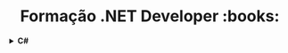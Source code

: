 <h1 align="center">Formação .NET Developer :books:</h1>

<details>
  <summary><strong>C#</strong></summary>
  <br />
  <div align="left">
  
<!-- Fundamentos .NET -->
<table border=1>
    <tr>
      <th colspan="4">Fundamentos .NET</th>
    </tr>
    <tr>
      <th colspan="4"></th>
    </tr>
    <tr>
      <th>Etapa</th>
      <th>Desafio</th>
      <th>Solução</th>
      <th>Status</th>
    </tr>
<tr>
  <td align="center">1</td>
  <td>Calculadora</td>
  <td><a href="https://github.com/hgcamp0s/bootcamp-dio/blob/main/01.%20Fundamentos%20.NET/1.%20Calculadora/resolucao.cs">Código</a>
  <td align="center">✅</td>
</tr>
<tr>
  <td align="center">2</td>
  <td>Construindo um Sistema para um Estacionamento com C#</td>
  <td><a href="https://github.com/hgcamp0s/bootcamp-dio/blob/main/01.%20Fundamentos%20.NET/2.%20Construindo%20um%20Sistema%20para%20um%20Estacionamento%20com%20C%23/resolucao.cs">Código</a>
  <td align="center">✅</td>
</tr>
</table>
<!-- Fundamentos .NET end -->

<table border=1>
  <tr>
    <th colspan="4">Desafios Básicos com C#</th>
  </tr>
  <tr>
    <th colspan="4"></th>
  </tr>
  <tr>
    <th>Etapa</th>
    <th>Desafio</th>
    <th>Solução</th>
    <th>Status</th>
  </tr>
  <tr>
    <td align="center">1</td>
    <td>Multiplicação Simples</td>
    <td><a href="https://github.com/hgcamp0s/bootcamp-dio/blob/main/01.%20Fundamentos%20.NET/3.%20Desafios%20B%C3%A1sicos%20de%20C%23/1%20-%20Multiplica%C3%A7%C3%A3o%20Simples/resolucao.cs">Código</a></td>
    <td align="center">✅</td>
  </tr>
    <tr>
    <td align="center">2</td>
    <td>Pink e Cérebro</td>
    <td><a href="https://github.com/hgcamp0s/bootcamp-dio/blob/main/01.%20Fundamentos%20.NET/3.%20Desafios%20B%C3%A1sicos%20de%20C%23/2%20-%20Pink%20e%20C%C3%A9rebro/resolucao.cs">Código</a></td>
    <td align="center">✅</td>
  </tr>
    <tr>
    <td align="center">3</td>
    <td>Esfera</td>
    <td><a href="https://github.com/hgcamp0s/bootcamp-dio/blob/main/01.%20Fundamentos%20.NET/3.%20Desafios%20B%C3%A1sicos%20de%20C%23/3%20-%20Esfera/resolucao.cs">Código</a></td>
    <td align="center">✅</td>
  </tr>
</table>


</div>
</details>
